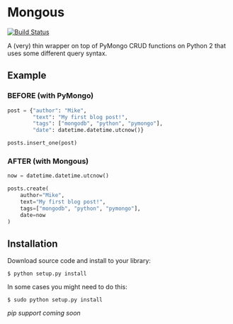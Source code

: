 # Mongous
[![Build Status](https://travis-ci.org/nonproftechie/mongous.svg?branch=master)](https://travis-ci.org/nonproftechie/mongous)  

A (very) thin wrapper on top of PyMongo CRUD functions on Python 2 that uses some different query syntax.

## Example
### BEFORE (with PyMongo)
```python
post = {"author": "Mike",
        "text": "My first blog post!",
        "tags": ["mongodb", "python", "pymongo"],
        "date": datetime.datetime.utcnow()}

posts.insert_one(post)
```

### AFTER (with Mongous)
```python
now = datetime.datetime.utcnow()

posts.create(
    author="Mike",
    text="My first blog post!",
    tags=["mongodb", "python", "pymongo"],
    date=now
)
```

## Installation
Download source code and install to your library:
```
$ python setup.py install
```
In some cases you might need to do this:
```
$ sudo python setup.py install
```
*pip support coming soon*
